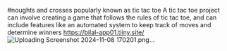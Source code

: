 #noughts and crosses popularly known as tic tac toe
A tic tac toe project can involve creating a game that follows the rules of tic tac toe, and can include features like an automated system to keep track of moves and determine winners
https://bilal-app01.tiiny.site/
![Uploading Screenshot 2024-11-08 170201.png…]()
